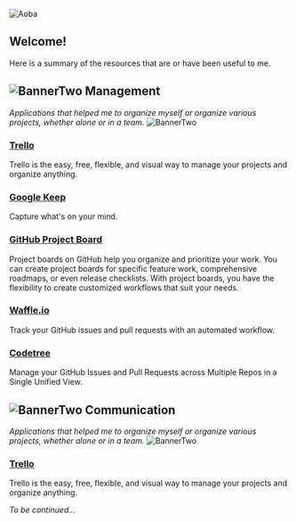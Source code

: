 ![Aoba](https://camo.githubusercontent.com/7d13052d85389145da585ab5c75b293e6c2f14d2/68747470733a2f2f692e696d6775722e636f6d2f556e44523743512e706e67)

Welcome!
-------------
Here is a summary of the resources that are or have been useful to me.


![BannerTwo](https://i.imgur.com/Yr2oIlu.png)
Management
-------------
*Applications that helped me to organize myself or organize various projects, whether alone or in a team.*
![BannerTwo](https://i.imgur.com/Yr2oIlu.png)

### [Trello](https://trello.com/)

Trello is the easy, free, flexible, and visual way to manage your projects and organize anything.

### [Google Keep](https://www.google.com/keep/)

Capture what's on your mind.

### [GitHub Project Board](https://help.github.com/articles/creating-a-project-board/)

Project boards on GitHub help you organize and prioritize your work. You can create project boards for specific feature work, comprehensive roadmaps, or even release checklists. With project boards, you have the flexibility to create customized workflows that suit your needs.

### [Waffle.io](https://waffle.io/)

Track your GitHub issues and pull requests with an automated workflow.

### [Codetree](https://codetree.com/)

Manage your GitHub Issues and Pull Requests across Multiple Repos in a Single Unified View.


![BannerTwo](https://i.imgur.com/Yr2oIlu.png)
Communication
-------------
*Applications that helped me to organize myself or organize various projects, whether alone or in a team.*
![BannerTwo](https://i.imgur.com/Yr2oIlu.png)

### [Trello](https://trello.com/)

Trello is the easy, free, flexible, and visual way to manage your projects and organize anything.

*To be continued...* 
